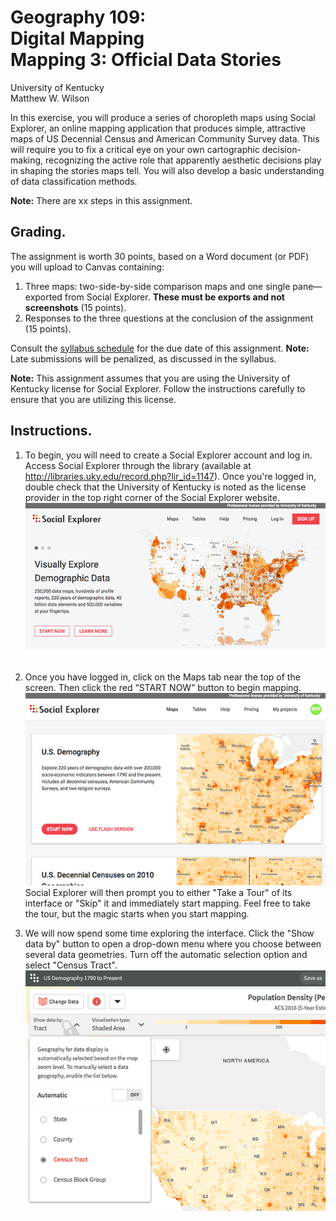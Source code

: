 # Geography 109:<br>Digital Mapping<br>Mapping 3: Official Data Stories

University of Kentucky
<br>Matthew W. Wilson

In this exercise, you will produce a series of choropleth maps using Social Explorer, an online mapping application that produces simple, attractive maps of US Decennial Census and American Community Survey data. This will require you to fix a critical eye on your own cartographic decision-making, recognizing the active role that apparently aesthetic decisions play in shaping the stories maps tell. You will also develop a basic understanding of data classification methods.

**Note:** There are xx steps in this assignment.

## Grading.

The assignment is worth 30 points, based on a Word document (or PDF) you will upload to Canvas containing:
1. Three maps: two-side-by-side comparison maps and one single pane—exported from Social Explorer. **These must be exports and not screenshots** (15 points).
2. Responses to the three questions at the conclusion of the assignment (15 points).

Consult the [syllabus schedule](../syllabus.md#viii-schedule) for the due date of this assignment. **Note:** Late submissions will be penalized, as discussed in the syllabus.

**Note:** This assignment assumes that you are using the University of Kentucky license for Social Explorer. Follow the instructions carefully to ensure that you are utilizing this license.

## Instructions.

1. To begin, you will need to create a Social Explorer account and log in. Access Social Explorer through the library (available at http://libraries.uky.edu/record.php?lir_id=1147). Once you're logged in, double check that the University of Kentucky is noted as the license provider in the top right corner of the Social Explorer website.<br>![Social Explorer at UK](assets/images/socialexp_signin.png)

2. Once you have logged in, click on the Maps tab near the top of the screen. Then click the red “START NOW” button to begin mapping.<br>![Start Social Explorer](assets/images/socialexp_start.png)<br>Social Explorer will then prompt you to either "Take a Tour" of its interface or "Skip" it and immediately start mapping. Feel free to take the tour, but the magic starts when you start mapping.

3. We will now spend some time exploring the interface. Click the "Show data by" button to open a drop-down menu where you choose between several data geometries. Turn off the automatic selection option and select "Census Tract".<br>![Show Data By](assets/images/socialexp_showdataby.png)

